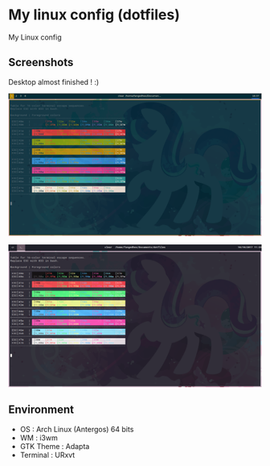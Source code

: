 # My linux config (dotfiles)
My Linux config

## Screenshots

Desktop almost finished ! :)

![Desktop](./screenshots/desktop_v1.png)

![Desktop V2](./screenshots/desktop_v2.png)

## Environment
- OS : Arch Linux (Antergos) 64 bits
- WM : i3wm
- GTK Theme : Adapta
- Terminal : URxvt